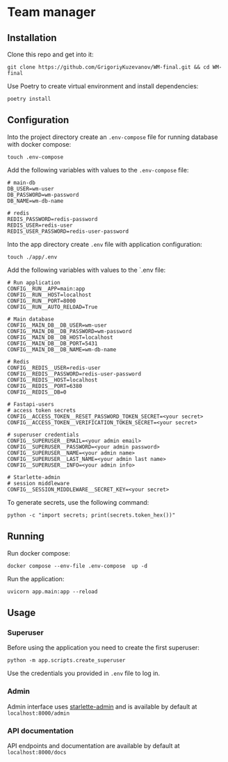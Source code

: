 # Team manager

## Installation
Clone this repo and get into it:
```shell
git clone https://github.com/GrigoriyKuzevanov/WM-final.git && cd WM-final
```

Use Poetry to create virtual environment and install dependencies:
```shell
poetry install
```



## Configuration

Into the project directory create an `.env-compose` file for running database with docker compose:

```shell
touch .env-compose
```

Add the following variables with values to the `.env-compose` file:

```env
# main-db
DB_USER=wm-user
DB_PASSWORD=wm-password
DB_NAME=wm-db-name

# redis
REDIS_PASSWORD=redis-password
REDIS_USER=redis-user
REDIS_USER_PASSWORD=redis-user-password
```

Into the app directory create `.env` file with application configuration:

```shell
touch ./app/.env
```

Add the following variables with values to the `.env file:

```env
# Run application
CONFIG__RUN__APP=main:app
CONFIG__RUN__HOST=localhost
CONFIG__RUN__PORT=8000
CONFIG__RUN__AUTO_RELOAD=True

# Main database
CONFIG__MAIN_DB__DB_USER=wm-user
CONFIG__MAIN_DB__DB_PASSWORD=wm-password
CONFIG__MAIN_DB__DB_HOST=localhost
CONFIG__MAIN_DB__DB_PORT=5431
CONFIG__MAIN_DB__DB_NAME=wm-db-name

# Redis
CONFIG__REDIS__USER=redis-user
CONFIG__REDIS__PASSWORD=redis-user-password
CONFIG__REDIS__HOST=localhost
CONFIG__REDIS__PORT=6380
CONFIG__REDIS__DB=0

# Fastapi-users
# access token secrets
CONFIG__ACCESS_TOKEN__RESET_PASSWORD_TOKEN_SECRET=<your secret>
CONFIG__ACCESS_TOKEN__VERIFICATION_TOKEN_SECRET=<your secret>

# superuser credentials
CONFIG__SUPERUSER__EMAIL=<your admin email>
CONFIG__SUPERUSER__PASSWORD=<your admin password>
CONFIG__SUPERUSER__NAME=<your admin name>
CONFIG__SUPERUSER__LAST_NAME=<your admin last name>
CONFIG__SUPERUSER__INFO=<your admin info>

# Starlette-admin
# session middleware
CONFIG__SESSION_MIDDLEWARE__SECRET_KEY=<your secret>
```
To generate secrets, use the following command:

```shell
python -c "import secrets; print(secrets.token_hex())"
```

## Running

Run docker compose:

```shell
docker compose --env-file .env-compose  up -d
```

Run the application:

```shell
uvicorn app.main:app --reload
```


## Usage

### Superuser
Before using the application you need to create the first superuser:

```shell
python -m app.scripts.create_superuser
```

Use the credentials you provided in `.env` file to log in.

### Admin

Admin interface uses [starlette-admin](https://jowilf.github.io/starlette-admin/) and is available by default at `localhost:8000/admin`

### API documentation
API endpoints and documentation are available by default at `localhost:8000/docs`
